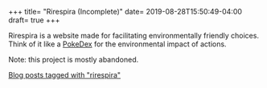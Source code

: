 +++
title= "Rirespira (Incomplete)"
date= 2019-08-28T15:50:49-04:00
draft= true 
+++

Rirespira is a website made for facilitating environmentally friendly choices. Think of it like a [PokeDex](https://pokemon.fandom.com/wiki/Pok%C3%A9dex) for the environmental impact of actions.

Note: this project is mostly abandoned.

[Blog posts tagged with "rirespira"](/tags/rirespira/)
